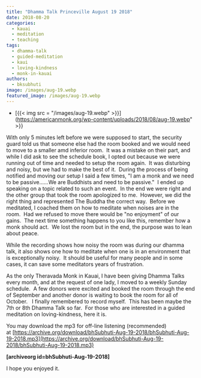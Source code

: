 ```yaml
---
title: "Dhamma Talk Princeville August 19 2018"
date: 2018-08-20
categories: 
  - kauai
  - meditation
  - teaching
tags: 
  - dhamma-talk
  - guided-meditation
  - kaui
  - loving-kindness
  - monk-in-kauai
authors: 
  - bksubhuti
image: /images/aug-19.webp
featured_image: /images/aug-19.webp
---
```


- [{{< img src = "/images/aug-19.webp" >}}](https://americanmonk.org/wp-content/uploads/2018/08/aug-19.webp" >}}

With only 5 minutes left before we were supposed to start, the security guard told us that someone else had the room booked and we would need to move to a smaller amd inferior room.  It was a mistake on their part, and while I did ask to see the schedule book, I opted out because we were running out of time and needed to setup the room again.  It was disturbing and noisy, but we had to make the best of it.  During the process of being notified and moving our setup I said a few times, "I am a monk and we need to be passive......We are Buddhists and need to be passive."  I ended up speaking on a topic related to such an event.  In the end we were right and the other group that took the room apologized to me.  However, we did the right thing and represented The Buddha the correct way.  Before we meditated, I coached them on how to meditate when noises are in the room.  Had we refused to move there would be "no enjoyment" of our gains.  The next time something happens to you like this, remember how a monk should act.  We lost the room but in the end, the purpose was to lean about peace.

While the recording shows how noisy the room was during our dhamma talk, it also shows one how to meditate when one is in an environment that is exceptionally noisy.  It should be useful for many people and in some cases, it can save some meditators years of frustration.

As the only Theravada Monk in Kauai, I have been giving Dhamma Talks every month, and at the request of one lady, I moved to a weekly Sunday schedule.  A few donors were excited and booked the room through the end of September and another donor is waiting to book the room for all of October.   I finally remembered to record myself.  This has been maybe the 7th or 8th Dhamma Talk so far.  For those who are interested in a guided meditation on loving-kindness, here it is.

You may download the mp3 for off-line listening (recommended) at [https://archive.org/download/bhSubhuti-Aug-19-2018/bhSubhuti-Aug-19-2018.mp3](https://archive.org/download/bhSubhuti-Aug-19-2018/bhSubhuti-Aug-19-2018.mp3)

**\[archiveorg id=bhSubhuti-Aug-19-2018\]**

I hope you enjoyed it.
